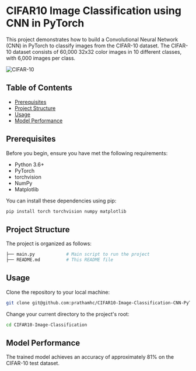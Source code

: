 
# CIFAR10 Image Classification using CNN in PyTorch

This project demonstrates how to build a Convolutional Neural Network (CNN) in PyTorch to classify images from the CIFAR-10 dataset. The CIFAR-10 dataset consists of 60,000 32x32 color images in 10 different classes, with 6,000 images per class.

![CIFAR-10](https://www.kaggleusercontent.com/kf/45905231/eyJhbGciOiJkaXIiLCJlbmMiOiJBMTI4Q0JDLUhTMjU2In0..Vf5IHnACft6UbY59HKZtrw.1ZqrWIEMEhTRfoLv_PdbFF-I2M5SOfTwfFojYDR3u4ovapWZvqgyB2C6gQT4FVhOVXp7dpTMMozJ0_2k2X3_VfO6xLj8yOJM7TI3EE0z56tvdUCbGgu9_wy3g1YZDwoAmAv1GfvnN543KI2jwnqBPqR2It67LEceabDUU8gspS4l5vQjX3ke0mGJPwjk2u2Wqr4oC45o2_YkoFHcPo7ihy6SYJiuQsim2Kk_7kZR27b0BZmOV_wCo1zobxL_rcuGHin3MiwVqk_jr5zZLzkskW6LvTsEAp-UxnEKhDt3qeR_tIZrA-iCqxuV-1UND0oy7Z92OLj6DUf-MRrX47WFJtQ5rFda3UzYQmQd9yEg92Nn-Khryl09tOJRLvtY67ACnhBUlFzXaBtgoMhlF04eDtBCHYx7MK2A1Q3dzPniQN7z9w4vVEPh9_xSkDp3k5gJ7HSzBzq0PCZgXegmrlHjQCLk9aF5oLawLnRqppX5kL6EfY-f_fKMZSYptzaCE5l2FnPlNK3iJb6i4yDDwp5hwUtUc9TlG0xjs0t_XBUwjddRMTyGbm_A6f3mBTcu-4vB0gh8A32JM_GEhPtLpPgS_aoBAPk_b-yt3bs6q5RHoO-odP4n-6LWFdq4hGPTLAh07KTguRCUpKOE5jv47dAwhcWbFHCWSuvb_knXXScpoY-YVhthp3S4WT8oZ8zDDLLOLZ1O5PxRN3NpAdgVmA4fZg.W__yy7o4OU3GgVribroetA/__results___files/__results___2_0.png)

## Table of Contents
- [Prerequisites](#prerequisites)
- [Project Structure](#project-structure)
- [Usage](#usage)
- [Model Performance](#model-performance)

## Prerequisites

Before you begin, ensure you have met the following requirements:
- Python 3.6+
- PyTorch
- torchvision
- NumPy
- Matplotlib

You can install these dependencies using pip:

```bash
pip install torch torchvision numpy matplotlib
```
## Project Structure
The project is organized as follows:

```bash
├── main.py            # Main script to run the project
├── README.md          # This README file
```
## Usage
Clone the repository to your local machine:

```bash
git clone git@github.com:prathamhc/CIFAR10-Image-Classification-CNN-PyTorch.git
```
Change your current directory to the project's root:

```bash
cd CIFAR10-Image-Classification
```

## Model Performance
The trained model achieves an accuracy of approximately 81% on the CIFAR-10 test dataset.